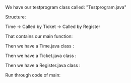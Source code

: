 We have our testprogram class called: "Testprogram.java"

Structure:

Time -> Called by Ticket -> Called by Register

That contains our main function:

Then we have a Time.java class :

Then we have a Ticket.java class :



Then we have a Register.java class :

Run through code of main: 
